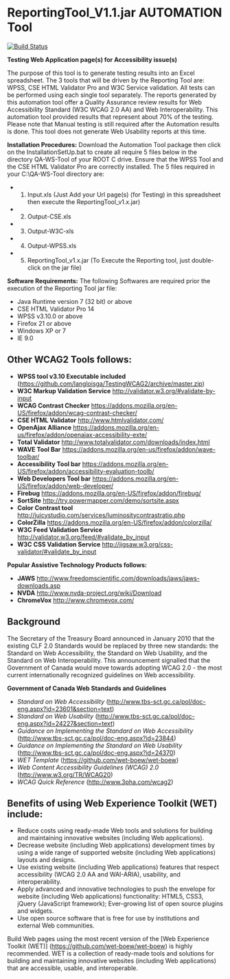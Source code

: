 # ReportingTool_V1.1.jar AUTOMATION Tool


[![Build Status](https://secure.travis-ci.org/wet-boew/wet-boew.png?branch=master)](http://travis-ci.org/wet-boew/wet-boew)

**Testing Web Application page(s) for Accessibility issue(s)**

The purpose of this tool is to generate testing results into an Excel spreadsheet.  The 3 tools that will be driven by the Reporting Tool are: WPSS, CSE HTML Validator Pro and W3C Service validation.  All tests can be performed using each single tool separately. 
The reports generated by this automation tool offer a Quality Assurance review results for Web Accessibility Standard (W3C WCAG 2.0 AA) and Web Interoperability.  This automation tool provided results that represent about 70% of the testing.  Please note that Manual testing is still required after the Automation results is done.
This tool does not generate Web Usability reports at this time. 

**Installation Procedures:**
Download the Automation Tool package then click on the InstallationSetUp.bat to create all require 5 files below in the directory QA-WS-Tool of your ROOT C drive. Ensure that the WPSS Tool and the CSE HTML Validator Pro are correctly installed. The 5 files required in your C:\QA-WS-Tool directory are: 
* 1.	Input.xls  (Just Add your Url page(s) (for Testing) in this spreadsheet then execute the ReportingTool_v1.x.jar)
* 2.	Output-CSE.xls
* 3.	Output-W3C-xls
* 4.	Output-WPSS.xls
* 5.	ReportingTool_v1.x.jar (To Execute the Reporting tool, just double-click on the jar file)

**Software Requirements:**  The following Softwares are required prior the execution of the Reporting Tool jar file:
* Java Runtime version 7 (32 bit) or above
* CSE HTML Validator Pro 14
* WPSS v3.10.0 or above 
* Firefox 21 or above
* Windows XP or 7
* IE 9.0

## Other WCAG2 Tools follows:

* **WPSS tool v3.10 Executable included** (https://github.com/langloisga/TestingWCAG2/archive/master.zip)
* **W3C Markup Validation Service** http://validator.w3.org/#validate-by-input
* **WCAG Contrast Checker** https://addons.mozilla.org/en-US/firefox/addon/wcag-contrast-checker/
* **CSE HTML Validator** http://www.htmlvalidator.com/
* **OpenAjax Alliance** https://addons.mozilla.org/en-us/firefox/addon/openajax-accessibility-exte/
* **Total Validator** http://www.totalvalidator.com/downloads/index.html
* **WAVE Tool Bar** https://addons.mozilla.org/en-us/firefox/addon/wave-toolbar/
* **Accessibility Tool bar** https://addons.mozilla.org/en-US/firefox/addon/accessibility-evaluation-toolb/
* **Web Developers Tool bar** https://addons.mozilla.org/en-US/firefox/addon/web-developer/
* **Firebug** https://addons.mozilla.org/en-US/firefox/addon/firebug/
* **SortSite** http://try.powermapper.com/demo/sortsite.aspx
* **Color Contrast tool** http://juicystudio.com/services/luminositycontrastratio.php
* **ColorZilla** https://addons.mozilla.org/en-US/firefox/addon/colorzilla/
* **W3C Feed Validation Service** http://validator.w3.org/feed/#validate_by_input
* **W3C CSS Validation Service** http://jigsaw.w3.org/css-validator/#validate_by_input

 
**Popular Assistive Technology Products follows:**
* **JAWS** http://www.freedomscientific.com/downloads/jaws/jaws-downloads.asp
* **NVDA** http://www.nvda-project.org/wiki/Download
* **ChromeVox** http://www.chromevox.com/

## Background

The Secretary of the Treasury Board announced in January 2010 that the existing CLF 2.0 Standards 
would be replaced by three new standards: the Standard on Web Accessibility, the Standard on Web Usability,
and the Standard on Web Interoperability. This announcement signalled that the Government of Canada would 
move towards adopting WCAG 2.0 - the most current internationally recognized guidelines on Web accessibility.  

**Government of Canada Web Standards and Guidelines**
* *Standard on Web Accessibility* (http://www.tbs-sct.gc.ca/pol/doc-eng.aspx?id=23601&section=text)
* *Standard on Web Usability* (http://www.tbs-sct.gc.ca/pol/doc-eng.aspx?id=24227&section=text)
* *Guidance on Implementing the Standard on Web Accessibility* (http://www.tbs-sct.gc.ca/pol/doc-eng.aspx?id=23844)
* *Guidance on Implementing the Standard on Web Usability* (http://www.tbs-sct.gc.ca/pol/doc-eng.aspx?id=24370)
* *WET Template* (https://github.com/wet-boew/wet-boew)
* *Web Content Accessibility Guidelines (WCAG) 2.0* (http://www.w3.org/TR/WCAG20)
* *WCAG Quick Reference* (http://www.3pha.com/wcag2)

## Benefits of using Web Experience Toolkit (WET) include:
* Reduce costs using ready-made Web tools and solutions for building and maintaining innovative websites (including Web applications).
* Decrease website (including Web applications) development times by using a wide range of supported website (including Web applications) layouts and designs.
* Use existing website (including Web applications) features that respect accessibility (WCAG 2.0 AA and WAI-ARIA), usability, and interoperability.
* Apply advanced and innovative technologies to push the envelope for website (including Web applications) functionality:
        HTML5, CSS3, jQuery (JavaScript framework);
        Ever-growing list of open source plugins and widgets.
* Use open source software that is free for use by institutions and external Web communities.

Build Web pages using the most recent version of the [Web Experience Toolkit (WET)] (https://github.com/wet-boew/wet-boew) is
highly recommended. WET is a collection of ready-made tools and solutions for building and maintaining 
innovative websites (including Web applications) that are accessible, usable, and interoperable.
